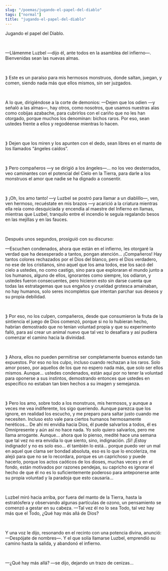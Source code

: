 ```yaml
---
slug: "/poemas/jugando-el-papel-del-diablo"
tags: ["normal"]
title: "jugando-el-papel-del-diablo"
---
```

Jugando el papel del Diablo.

&nbsp;

—Llámenme Luzbel —dijo él, ante todos en la asamblea del infierno—. Bienvenidas sean las nuevas almas.

&nbsp;

⟫ Este es un paraíso para mis hermosos monstruos, donde saltan, juegan, y comen, siendo nada más que ellos mismos, sin ser juzgados.

&nbsp;

A lo que, dirigiéndose a la corte de demonios: —Dejen que los odien —y señaló a las almas—, hay otros, como nosotros, que usamos nuestras alas como cobijas azabache, para cubrirlos con el cariño que no les han otorgado, porque muchos los denominan: bichos raros. Por eso, sean ustedes frente a ellos y regodéense mientras lo hacen.

&nbsp;

⟫ Dejen que los miren y los apunten con el dedo, sean libres en el manto de los llamados “ángeles caídos”.

&nbsp;

⟫ Pero compañeros —y se dirigió a los ángeles—... no los veo desterrados, veo caminantes con el potencial del Cielo en la Tierra, para darle a los monstruos el amor que nadie se ha dignado a consentir.

&nbsp;

⟫ ¡Oh, los amo tanto! —y Luzbel se postró para llamar a un diablillo—, ven, ven hermoso, recuéstate en mis brazos —y acarició a la criatura mientras ella reía como desquiciada y encendía al maestre del Infierno en llamas, mientras que Luzbel, tranquilo entre el incendio le seguía regalando besos en las mejillas y en las fauces.

&nbsp;

Después unos segundos, prosiguió con su discurso:

—Escuchen condenados, ahora que están en el infierno, les otorgaré la verdad que ha desesperado a tantos, pongan atención... ¡Compañeros! Hay tantos colores rechazados por el Dios del blanco, pero el Dios verdadero, no ese de los cristianos, sino aquel que los ama todos, ese los sacó del cielo a ustedes, no como castigo, sino para que exploraran el mundo junto a los humanos, alguno de ellos, ignorantes como siempre, los odiaron, y ustedes fueron consecuentes, pero hicieron esto sin darse cuenta que todas las estratagemas que sus engaños y crueldad grotesca amainaban, no hay humanos, solo seres incompletos que intentan parchar sus deseos y su propia debilidad.

&nbsp;

⟫ Por eso, no los culpen, compañeros, desde que consumieron la fruta de la sintiencia el juego de Dios comenzó, porque si no lo hubieran hecho, habrían demostrado que no tenían voluntad propia y que su experimento falló, para así crear un animal nuevo que tal vez lo desafiara y así pudiera comenzar el camino hacia la divinidad.

&nbsp;

⟫ Ahora, ellos no pueden permitirse ser completamente buenos estando tan expuestos. Por eso no los culpo, incluso cuando rechazan a los raros. Solo amor poseo, por aquellos de los que no espero nada más, que solo ser ellos mismos. Aunque... ustedes condenados, están aquí por no tener la voluntad para oponerse a sus instintos, demostrando entonces que ustedes en específico no estaban tan bien hechos a su imagen y semejanza.

&nbsp;

⟫ Pero los amo, sobre todo a los monstruos, mis hermosos, y aunque a veces me vea indiferente, los sigo queriendo. Aunque parezca que los ignore, en realidad los escucho, y me preparo para saltar justo cuando me necesiten. Incluso esto vale para ciertos humanos hermosamente heréticos... De ahí mi envidia hacia Dios, él puede salvarlos a todos, él es Omnipresente y aún así no hace nada. Yo solo quiero salvarlos, pero me llama arrogante. Aunque... ahora que lo pienso, medité hace una semana que tal vez no era envidia lo que siento, sino, indignación. ¡Sí! ¡Estoy indignado! y no es solo eso... él también lo está... porque puedo ver un mal en aquel que clama ser bondad absoluta, eso es lo que lo encoleriza, me alejó para que no se lo recordara, porque es un caprichoso y puede hacerlo, porque los actos caóticos de los dioses, muchas veces y en el fondo, están motivados por razones pendejas, su capricho es ignorar el hecho de que él no es lo suficientemente poderoso para anteponerse ante su propia voluntad y la paradoja que esto causaría...

&nbsp;

Luzbel miró hacia arriba, por fuera del manto de la Tierra, hasta la estratósfera y observando algunas partículas de ozono, un pensamiento se comenzó a gestar en su cabeza. —Tal vez él no lo sea Todo, tal vez hay más que el Todo, ¿Qué hay más allá de Dios?

&nbsp;

Y una voz le dijo, resonando en el recinto con una potencia divina, anunció: —Despójate de nombres—. Y el que solía llamarse Luzbel, emprendió su camino hasta la salida, y abandonó el infierno.

&nbsp;

—¿Qué hay más allá? —se dijo, dejando un trazo de cenizas...